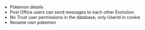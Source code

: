 - Pokemon details
- Post Office
    users can send messages to each other
Evolution
- No Trust
    user permissions in the database, only UserId in cookie 
- Rename own pokemon
